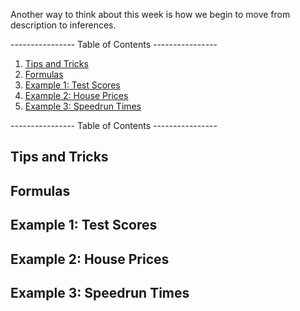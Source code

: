 Another way to think about this week is how we begin to move from description to inferences.

---------------- Table of Contents ---------------- 

1. [Tips and Tricks](#tat)
2. [Formulas](#formulas)
3. [Example 1: Test Scores](#ts)
4. [Example 2: House Prices](#hp)
5. [Example 3: Speedrun Times](#sr)

---------------- Table of Contents ---------------- 

## <a id="tat"></a>Tips and Tricks

## <a id="formulas"></a> Formulas

## <a id="ts"></a> Example 1: Test Scores

## <a id="hp"></a>Example 2: House Prices

## <a id="sr"></a>Example 3: Speedrun Times
